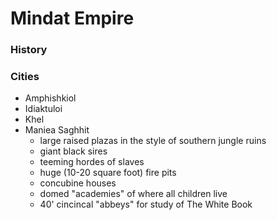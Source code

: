 # Mindat Empire

### History

### Cities
* Amphishkiol
* Idiaktuloi 
* Khel
* Maniea Saghhit
  * large raised plazas in the style of southern jungle ruins
  * giant black sires
  * teeming hordes of slaves
  * huge (10-20 square foot) fire pits
  * concubine houses
  * domed "academies" of where all children live
  * 40' cincincal "abbeys" for study of The White Book